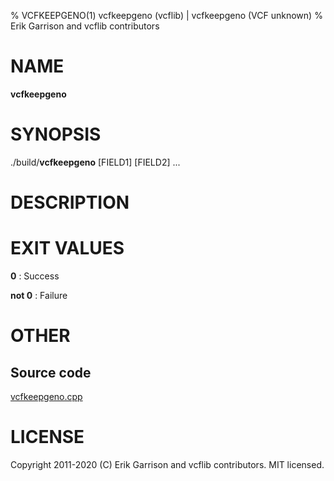 % VCFKEEPGENO(1) vcfkeepgeno (vcflib) | vcfkeepgeno (VCF unknown)
% Erik Garrison and vcflib contributors

# NAME

**vcfkeepgeno**

# SYNOPSIS

./build/**vcfkeepgeno** <vcf file> [FIELD1] [FIELD2] ...

# DESCRIPTION







# EXIT VALUES

**0**
: Success

**not 0**
: Failure

# OTHER

## Source code

[vcfkeepgeno.cpp](https://github.com/vcflib/vcflib/blob/master/src/vcfkeepgeno.cpp)

# LICENSE

Copyright 2011-2020 (C) Erik Garrison and vcflib contributors. MIT licensed.

<!--
  Created with ./scripts/bin2md.rb scripts/bin2md-template.erb
-->
